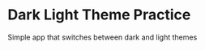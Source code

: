 Dark Light Theme Practice
==============================

Simple app that switches between dark and light themes


